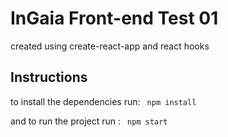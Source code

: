 # InGaia Front-end Test 01
created using create-react-app and react hooks
## Instructions
to install the dependencies run:
<code>
npm install
</code>

and to run the project run :
<code>
npm start
</code>

